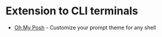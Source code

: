 # Extension to CLI terminals

* [Oh My Posh](https://ohmyposh.dev/) - Customize your prompt theme for any shell